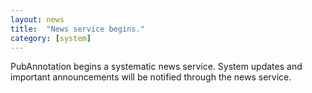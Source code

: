 ```yaml
---
layout: news
title:  "News service begins."
category: [system]
---
```

PubAnnotation begins a systematic news service.
System updates and important announcements will be notified through the news service.
